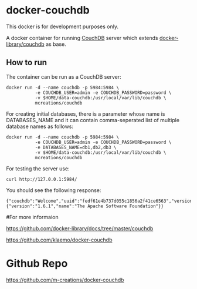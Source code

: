 # docker-couchdb

This docker is for development purposes only.

A docker container for running [CouchDB](https://couchdb.apache.org/) server
 which extends [docker-library/couchdb](https://github.com/klaemo/docker-couchdb) as base.

## How to run

The container can be run as a CouchDB server:
```
docker run -d --name couchdb -p 5984:5984 \
           -e COUCHDB_USER=admin -e COUCHDB_PASSWORD=password \
           -v $HOME/data-couchdb:/usr/local/var/lib/couchdb \
           mcreations/couchdb 
```

For creating initial databases, there is a parameter whose name is DATABASES_NAME and it can contain comma-seperated list of multiple database names as follows:
```
docker run -d --name couchdb -p 5984:5984 \
           -e COUCHDB_USER=admin -e COUCHDB_PASSWORD=password \
           -e DATABASES_NAME=db1,db2,db3 \
           -v $HOME/data-couchdb:/usr/local/var/lib/couchdb \
           mcreations/couchdb 
```

For testing the server use:
```
curl http://127.0.0.1:5984/
```

You should see the following response:
```
{"couchdb":"Welcome","uuid":"fedf61e4b737d055c1856a2f41ce6563","version":"1.6.1","vendor":{"version":"1.6.1","name":"The Apache Software Foundation"}}
```

#For more informaion 

https://github.com/docker-library/docs/tree/master/couchdb

https://github.com/klaemo/docker-couchdb

# Github Repo

https://github.com/m-creations/docker-couchdb
